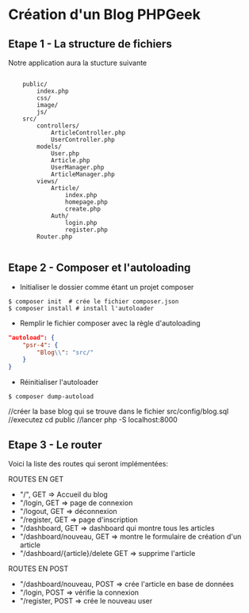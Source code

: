 # Création d'un Blog PHPGeek


## Etape 1 - La structure de fichiers

Notre application aura la stucture suivante

```

    public/
        index.php
        css/
        image/
        js/
    src/
        controllers/
            ArticleController.php
            UserController.php           
        models/
            User.php
            Article.php
            UserManager.php
            ArticleManager.php
        views/
            Article/
                index.php
                homepage.php
                create.php
            Auth/
                login.php
                register.php          
        Router.php
        
```

## Etape 2 - Composer et l'autoloading

- Initialiser le dossier comme étant un projet composer

```shell
$ composer init  # crée le fichier composer.json
$ composer install # install l'autoloader
```

- Remplir le fichier composer avec la règle d'autoloading

```json
"autoload": {
    "psr-4": {
        "Blog\\": "src/"
    }
}
```

- Réinitialiser l'autoloader

```shell
$ composer dump-autoload
```
//créer la base blog qui se trouve dans le fichier src/config/blog.sql
//executez  cd public
//lancer php -S localhost:8000

## Etape 3 - Le router
Voici la liste des routes qui seront implémentées:

ROUTES EN GET
- "/", GET => Accueil du blog
- "/login, GET => page de connexion
- "/logout, GET => déconnexion
- "/register, GET => page d'inscription
- "/dashboard, GET => dashboard qui montre tous les articles 
- "/dashboard/nouveau, GET => montre le formulaire de création d'un article
- "/dashboard/{article}/delete GET => supprime l'article

ROUTES EN POST
- "/dashboard/nouveau, POST => crée l'article en base de données
- "/login, POST =>  vérifie la connexion
- "/register, POST =>  crée le nouveau user